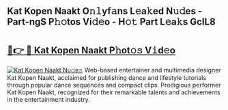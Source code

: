 ## Kat Kopen Naakt O𝚗𝚕yf𝚊ns L𝚎a𝚔ed N𝚞𝚍es - Part-ngS P𝚑𝚘tos Vi𝚍𝚎o - H𝚘𝚝 Part L𝚎a𝚔s GcIL8

# <h2><a href="http://kfa1z2.oniu.top/?m=Kat+Kopen+Naakt">🔗👉 🔴 Kat Kopen Naakt P𝚑ot𝚘𝚜 V𝚒d𝚎o</a></h2>

[![Kat Kopen Naakt Nu𝚍e𝚜](https://i.imgur.com/0qMVB7G.gif)](http://kfa1z2.oniu.top/?m=Kat+Kopen+Naakt)
Web-based entertainer and multimedia designer Kat Kopen Naakt, acclaimed for publishing dance and lifestyle tutorials through popular dance sequences and compact clips. Prodigious performer Kat Kopen Naakt, recognized for their remarkable talents and achievements in the entertainment industry.  
